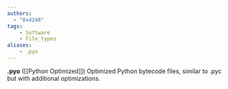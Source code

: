 ```yaml
---
authors:
  - "0x4248"
tags:
    - Software
    - File_types
aliases:
    - .pyo
---
```

**.pyo** ([[Python Optimized]]) Optimized Python bytecode files, similar to .pyc but with additional optimizations.
